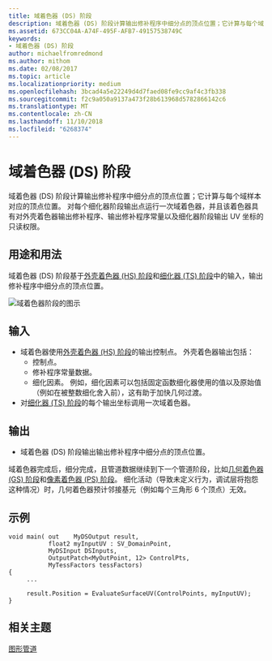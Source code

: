 ```yaml
---
title: 域着色器 (DS) 阶段
description: 域着色器 (DS) 阶段计算输出修补程序中细分点的顶点位置；它计算与每个域样本对应的顶点位置。
ms.assetid: 673CC04A-A74F-495F-AFB7-49157538749C
keywords:
- 域着色器 (DS) 阶段
author: michaelfromredmond
ms.author: mithom
ms.date: 02/08/2017
ms.topic: article
ms.localizationpriority: medium
ms.openlocfilehash: 3bcad4a5e22249d4d7faed08fe9cc9af4c3fb338
ms.sourcegitcommit: f2c9a050a9137a473f28b613968d5782866142c6
ms.translationtype: MT
ms.contentlocale: zh-CN
ms.lasthandoff: 11/10/2018
ms.locfileid: "6268374"
---
```

# <a name="domain-shader-ds-stage"></a>域着色器 (DS) 阶段


域着色器 (DS) 阶段计算输出修补程序中细分点的顶点位置；它计算与每个域样本对应的顶点位置。 对每个细化器阶段输出点运行一次域着色器，并且该着色器具有对外壳着色器输出修补程序、输出修补程序常量以及细化器阶段输出 UV 坐标的只读权限。

## <a name="span-idpurposeandusesspanspan-idpurposeandusesspanspan-idpurposeandusesspanpurpose-and-uses"></a><span id="Purpose_and_uses"></span><span id="purpose_and_uses"></span><span id="PURPOSE_AND_USES"></span>用途和用法


域着色器 (DS) 阶段基于[外壳着色器 (HS) 阶段](hull-shader-stage--hs-.md)和[细化器 (TS) 阶段](tessellator-stage--ts-.md)中的输入，输出修补程序中细分点的顶点位置。

![域着色器阶段的图示](images/d3d11-domain-shader.png)

## <a name="span-idinputspanspan-idinputspanspan-idinputspaninput"></a><span id="Input"></span><span id="input"></span><span id="INPUT"></span>输入


-   域着色器使用[外壳着色器 (HS) 阶段](hull-shader-stage--hs-.md)的输出控制点。 外壳着色器输出包括：
    -   控制点。
    -   修补程序常量数据。
    -   细化因素。 例如，细化因素可以包括固定函数细化器使用的值以及原始值（例如在被整数细化舍入前），这有助于加快几何过渡。
-   对[细化器 (TS) 阶段](tessellator-stage--ts-.md)的每个输出坐标调用一次域着色器。

## <a name="span-idoutputspanspan-idoutputspanspan-idoutputspanoutput"></a><span id="Output"></span><span id="output"></span><span id="OUTPUT"></span>输出


-   域着色器 (DS) 阶段输出输出修补程序中细分点的顶点位置。

域着色器完成后，细分完成，且管道数据继续到下一个管道阶段，比如[几何着色器 (GS) 阶段](geometry-shader-stage--gs-.md)和[像素着色器 (PS) 阶段](pixel-shader-stage--ps-.md)。 细化活动（导致未定义行为，调试层将抱怨这种情况）时，几何着色器预计邻接基元（例如每个三角形 6 个顶点）无效。

## <a name="span-idexamplespanspan-idexamplespanspan-idexamplespanexample"></a><span id="Example"></span><span id="example"></span><span id="EXAMPLE"></span>示例


```
void main( out    MyDSOutput result, 
           float2 myInputUV : SV_DomainPoint, 
           MyDSInput DSInputs,
           OutputPatch<MyOutPoint, 12> ControlPts, 
           MyTessFactors tessFactors)
{
     ...

     result.Position = EvaluateSurfaceUV(ControlPoints, myInputUV);
}
```

## <a name="span-idrelated-topicsspanrelated-topics"></a><span id="related-topics"></span>相关主题


[图形管道](graphics-pipeline.md)

 

 




